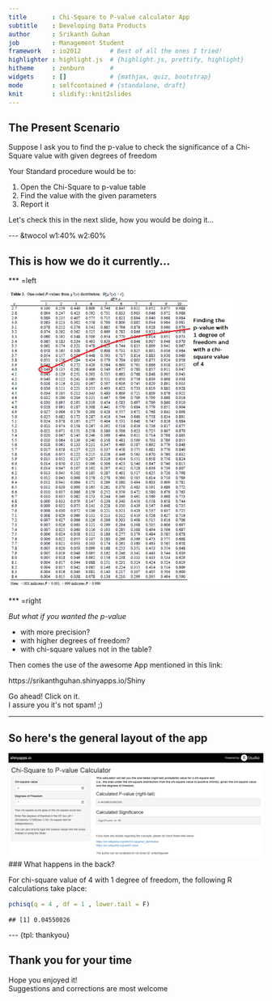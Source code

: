 ```yaml
---
title       : Chi-Square to P-value calculator App
subtitle    : Developing Data Products
author      : Srikanth Guhan
job         : Management Student
framework   : io2012        # Best of all the ones I tried!
highlighter : highlight.js  # {highlight.js, prettify, highlight}
hitheme     : zenburn       # 
widgets     : []            # {mathjax, quiz, bootstrap}
mode        : selfcontained # {standalone, draft}
knit        : slidify::knit2slides
---
```

## The Present Scenario

Suppose I ask you to find the p-value to check the significance of a Chi-Square value with given degrees of freedom

Your Standard procedure would be to:  

1. Open the Chi-Square to p-value table
2. Find the value with the given parameters
3. Report it

Let's check this in the next slide, how you would be doing it...  

--- &twocol w1:40% w2:60%
## This is how we do it currently...

*** =left
    
<html>
<img src="Difficulties.png" alt="Table" width="444" height="585">
</html>

*** =right

_But what if you wanted the p-value_  

- with more precision?
- with higher degrees of freedom?
- with chi-square values not in the table?  
  
  
  
Then comes the use of the awesome App mentioned in this link:  

<html>
<link>
https://srikanthguhan.shinyapps.io/Shiny
</link>
</html>  

Go ahead! Click on it.  
I assure you it's not spam! ;)

--- 
## So here's the general layout of the app
  
<html>
<img src="Look.png" alt="Table" width="511" height="208">
</html>  
###  What happens in the back?

For chi-square value of 4 with 1 degree of freedom, the following R calculations take place:

```r
pchisq(q = 4 , df = 1 , lower.tail = F)
```

```
## [1] 0.04550026
```

--- {tpl: thankyou}
## Thank you for your time

Hope you enjoyed it!  
Suggestions and corrections are most welcome  
